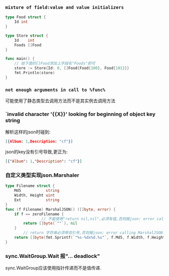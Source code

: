### `mixture of field:value and value initializers`

```go
type Food struct {
	Id int
}

type Store struct {
	Id    int
	Foods []Food
}

func main() {
	// 给下面的[]Food添加上字段名"Foods"即可
	store := Store{Id: 0, []Food{Food{100}, Food{101}}}
	fmt.Println(store)
}
```

### `not enough arguments in call to %func%`

可能使用了静态类型去调用方法而不是其实例去调用方法

### `invalid character '{{X}}' looking for beginning of object key string

解析这样的json时碰到:
```json
[{Album: 1,Description: "cf"}]
```

json的key没有引号导致,更正为:
```json
[{"Album": 1,"Description": "cf"}]
```

### 自定义类型实现json.Marshaler
```go
type Filename struct {
	Md5           string
	Width, Height uint
	Ext           string
}
func (f Filename) MarshalJSON() ([]byte, error) {
	if f == zeroFilename {
                // 不能使用"return nil,nil",必须有值,否则报json: error calling MarshalJSON for type datatype.Filename: unexpected end of JSON input
		return []byte(`""`), nil
	}
        // return 字符串必须带双引号,否则报json: error calling MarshalJSON for type datatype.Filename: invalid character 'f' after top-level value
	return []byte(fmt.Sprintf(`"%s-%dx%d.%s"`, f.Md5, f.Width, f.Height, f.Ext)), nil
}
```

### sync.WaitGroup.Wait 报"... deadlock"
sync.WaitGroup应该使用指针传递而不是值传递.